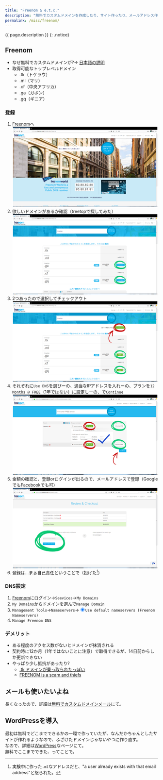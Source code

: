 ```yaml
---
title: "Freenom & e.t.c."
description: "無料でカスタムドメインを作成したり、サイト作ったり、メールアドレス作ったり。"
permalink: /misc/freenom/
---
```

{{ page.description }}
{: .notice}

## Freenom

+ なぜ無料でカスタムドメインが?→ [日本語の説明](http://www.freenom.com/ja/aboutfreenom.html)
+ 取得可能なトップレベルドメイン
  + .tk（トケラウ）
  + .ml（マリ）
  + .cf（中央アフリカ）
  + .ga（ガボン）
  + .gq（ギニア）

### 登録

1. [Freenom](http://www.freenom.com/ja/index.html?lang=ja)へ  
[![Freenom Jp site](/assets/images/freenom-top.png)](/assets/images/freenom-top.png)
1. 欲しいドメインがあるか確認（treetopで探してみた）  
[![Freenom new domain list](/assets/images/freenom-new-domains.png)](/assets/images/freenom-new-domains.png)
1. 2つあったので選択してチェックアウト  
[![Freenom new domain list](/assets/images/freenom-checkout.png)](/assets/images/freenom-checkout.png)
1. それぞれに`Use DNS`を選びーの、適当なIPアドレスを入れーの、プランを`12 Months @ FREE`（1年ではない）に設定しーの、で`Continue`  
[![Freenom select plan](/assets/images/freenom-select-plan.png)](/assets/images/freenom-select-plan.png)
1. 金額の確認と、登録orログインが出るので、メールアドレスで登録（GoogleでもFacebookでも可）  
[![Freenom review](/assets/images/freenom-review.png)](/assets/images/freenom-review.png)
1. 登録は…まぁ自己責任ということで（投げた[^register]）

### DNS設定

1. [Freenom](http://www.freenom.com/ja/index.html?lang=ja)にログイン→`Seevices`→`My Domains`
1. `My Domains`からドメインを選んで`Manage Domain`<i class="fas fa-cog"></i>
1. `Management Tools`→`Nameservers`→<input type="radio" name="nameservers" value="true" checked="checked">`Use default nameservers (Freenom Nameservers)`
1. `Manage Freenom DNS`

[^register]: 実験中に作った`.ml`なアドレスだと、"a user already exists with that email address"と怒られた。

### デメリット

+ ある程度のアクセス数がないとドメインが抹消される
+ 契約時に12か月（1年ではないことに注意）で取得できるが、14日前からしか更新できない
+ やっぱり少し抵抗があったり?
  + [.tk ドメインが乗っ取られたっぽい](https://blog.kksg.net/posts/tk-domain-fraud)
  + [FREENOM is a scam and thiefs](https://www.namepros.com/threads/freenom-is-a-scam-and-thiefs.938824/)

## メールも使いたいよね

長くなったので、詳細は[無料でカスタムドメインメール](/misc/xrea-mail/)にて。
 
## WordPressを導入

最初は無料でどこまでできるかの一環で作っていたが、なんだかちゃんとしたサイトが作れるようなので、ふざけたドメインじゃないやつに作り直す。  
なので、詳細は[WordPress](/blogsystem/wordpress/)なページにて。  
無料でここまでできた、ってことで。
